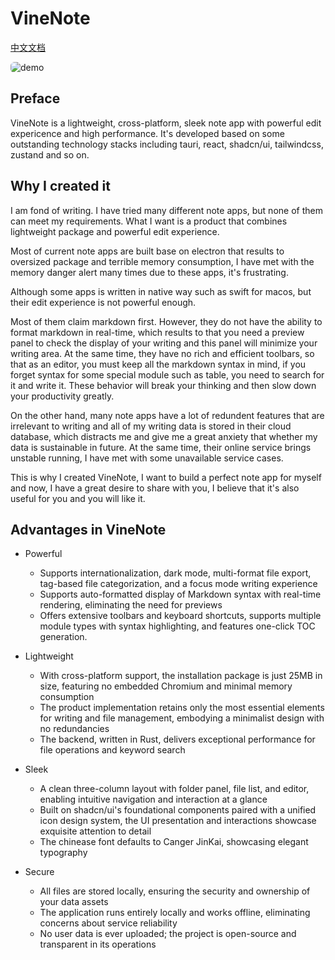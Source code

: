 # VineNote

[中文文档](https://github.com/NealST/VineNote/README.zh-CN.md)

<img src="https://img.alicdn.com/imgextra/i1/O1CN01kT9jMJ27VpYqXreD2_!!6000000007803-1-tps-2600-1600.gif" style="border-radius:6px" alt="demo" />

## Preface

VineNote is a lightweight, cross-platform, sleek note app with powerful edit expericence and high performance. It's developed based on some outstanding technology stacks including tauri, react, shadcn/ui, tailwindcss, zustand and so on.

## Why I created it

I am fond of writing. I have tried many different note apps, but none of them can meet my requirements. What I want is a product that combines lightweight package and powerful edit experience. 

Most of current note apps are built base on electron that results to oversized package and terrible memory consumption, I have met with the memory danger alert many times due to these apps, it's frustrating.

Although some apps is written in native way such as swift for macos, but their edit experience is not powerful enough. 

Most of them claim markdown first. However, they do not have the ability to format markdown in real-time, which results to that you need a preview panel to check the display of your writing and this panel will minimize your writing area. At the same time, they have no rich and efficient toolbars, so that as an editor, you must keep all the markdown syntax in mind, if you forget syntax for some special module such as table, you need to search for it and write it. These behavior will break your thinking and then slow down your productivity greatly.

On the other hand, many note apps have a lot of redundent features that are irrelevant to writing and all of my writing data is stored in their cloud database, which distracts me and give me a great anxiety that whether my data is sustainable in future. At the same time, their online service brings unstable running, I have met with some unavailable service cases.

This is why I created VineNote, I want to build a perfect note app for myself and now, I have a great desire to share with you, I believe that it's also useful for you and you will like it.

## Advantages in VineNote

* Powerful
  * Supports internationalization, dark mode, multi-format file export, tag-based file categorization, and a focus mode writing experience
  * Supports auto-formatted display of Markdown syntax with real-time rendering, eliminating the need for previews
  * Offers extensive toolbars and keyboard shortcuts, supports multiple module types with syntax highlighting, and features one-click TOC generation.

* Lightweight
  * With cross-platform support, the installation package is just 25MB in size, featuring no embedded Chromium and minimal memory consumption
  * The product implementation retains only the most essential elements for writing and file management, embodying a minimalist design with no redundancies
  * The backend, written in Rust, delivers exceptional performance for file operations and keyword search

* Sleek
  * A clean three-column layout with folder panel, file list, and editor, enabling intuitive navigation and interaction at a glance
  * Built on shadcn/ui's foundational components paired with a unified icon design system, the UI presentation and interactions showcase exquisite attention to detail
  * The chinease font defaults to Canger JinKai, showcasing elegant typography
  
* Secure
  * All files are stored locally, ensuring the security and ownership of your data assets
  * The application runs entirely locally and works offline, eliminating concerns about service reliability
  * No user data is ever uploaded; the project is open-source and transparent in its operations


